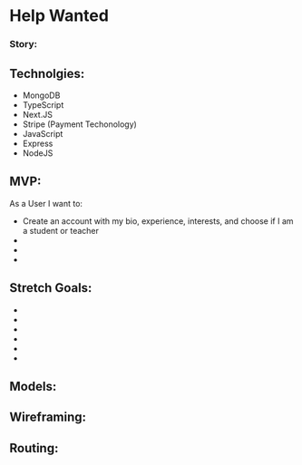 # Help Wanted

### Story:

## Technolgies:
- MongoDB
- TypeScript
- Next.JS
- Stripe (Payment Techonology)
- JavaScript
- Express
- NodeJS



## MVP:
As a User I want to: 
- Create an account with my bio, experience, interests, and choose if I am a student or teacher
- 
- 
- 


## Stretch Goals:
- 
- 
- 
- 
- 
- 


## Models:



## Wireframing:



## Routing: 